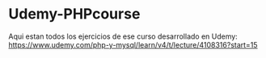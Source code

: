 # Udemy-PHPcourse
Aqui estan todos los ejercicios de ese curso desarrollado en Udemy: https://www.udemy.com/php-y-mysql/learn/v4/t/lecture/4108316?start=15
